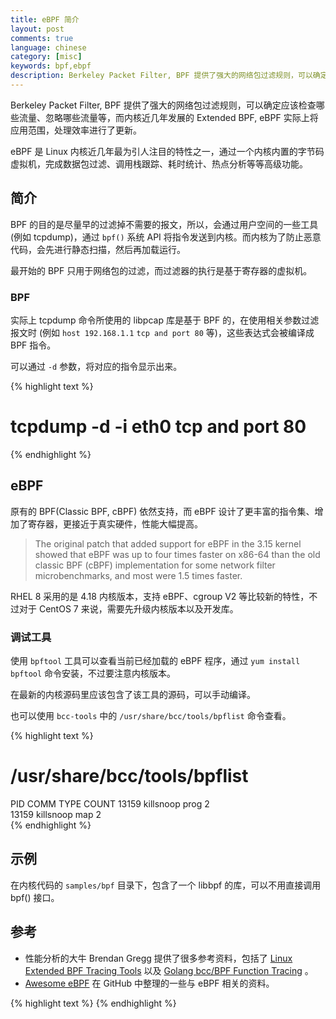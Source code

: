 ```yaml
---
title: eBPF 简介
layout: post
comments: true
language: chinese
category: [misc]
keywords: bpf,ebpf
description: Berkeley Packet Filter, BPF 提供了强大的网络包过滤规则，可以确定应该检查哪些流量、忽略哪些流量等，而内核近几年发展的 Extended BPF, eBPF 实际上将应用范围，处理效率进行了更新。eBPF 是 Linux 内核近几年最为引人注目的特性之一，通过一个内核内置的字节码虚拟机，完成数据包过滤、调用栈跟踪、耗时统计、热点分析等等高级功能。
---
```


Berkeley Packet Filter, BPF 提供了强大的网络包过滤规则，可以确定应该检查哪些流量、忽略哪些流量等，而内核近几年发展的 Extended BPF, eBPF 实际上将应用范围，处理效率进行了更新。

eBPF 是 Linux 内核近几年最为引人注目的特性之一，通过一个内核内置的字节码虚拟机，完成数据包过滤、调用栈跟踪、耗时统计、热点分析等等高级功能。

<!-- more -->

## 简介

BPF 的目的是尽量早的过滤掉不需要的报文，所以，会通过用户空间的一些工具 (例如 tcpdump)，通过 `bpf()` 系统 API 将指令发送到内核。而内核为了防止恶意代码，会先进行静态扫描，然后再加载运行。

最开始的 BPF 只用于网络包的过滤，而过滤器的执行是基于寄存器的虚拟机。

### BPF

实际上 tcpdump 命令所使用的 libpcap 库是基于 BPF 的，在使用相关参数过滤报文时 (例如 `host 192.168.1.1` `tcp and port 80` 等)，这些表达式会被编译成 BPF 指令。

可以通过 `-d` 参数，将对应的指令显示出来。

{% highlight text %}
# tcpdump -d -i eth0 tcp and port 80
{% endhighlight %}

## eBPF

原有的 BPF(Classic BPF, cBPF) 依然支持，而 eBPF 设计了更丰富的指令集、增加了寄存器，更接近于真实硬件，性能大幅提高。

> The original patch that added support for eBPF in the 3.15 kernel showed that eBPF was up to four times faster on x86-64 than the old classic BPF (cBPF) implementation for some network filter microbenchmarks, and most were 1.5 times faster.

RHEL 8 采用的是 4.18 内核版本，支持 eBPF、cgroup V2 等比较新的特性，不过对于 CentOS 7 来说，需要先升级内核版本以及开发库。

### 调试工具

使用 `bpftool` 工具可以查看当前已经加载的 eBPF 程序，通过 `yum install bpftool` 命令安装，不过要注意内核版本。

在最新的内核源码里应该包含了该工具的源码，可以手动编译。

<!--
https://www.redhat.com/en/blog/introduction-ebpf-red-hat-enterprise-linux-7

bpftool prog list
bpftool prog dump xlated id 3
-->

也可以使用 `bcc-tools` 中的 `/usr/share/bcc/tools/bpflist` 命令查看。

{% highlight text %}
# /usr/share/bcc/tools/bpflist
PID	COMM         	TYPE 	COUNT
13159  killsnoop    	prog 	2   
13159  killsnoop    	map  	2   
{% endhighlight %}


<!--
另外，增加了 `bpf()` 系统调用，用来与内核中的 eBPF 进行交互。

{% highlight c %}
int bpf(int cmd, union bpf_attr *attr, unsigned int size);
{% endhighlight %}

### 指令集

一条 eBPF 指令 8 字节长，对应的数据结构如下。

{% highlight c %}
struct bpf_insn {
	__u8  code;       /* opcode 操作码 */
	__u8  dst_reg:4;  /* dest register 目标寄存器 */
	__u8  src_reg:4;  /* source register 源寄存器 */
	__s16 off;        /* signed offset 偏移 */
	__s32 imm;        /* signed immediate constant 立即数 */
};
{% endhighlight %}

共8位，0,1,2这三位表示的是该操作的大类别：0X07
BPF_LD(0x00) /   BPF_LDX(0x01) /   BPF_ST(0x02) /  BPF_STX(0x03) /   BPF_ALU(0x04) /   BPF_JMP(0x05) /   BPF_RET(0x06) /    BPT_MISC(0x07)

对于 LD大类 来说：

3,4位表示的是位宽0x00 代表4字节，0x08：2字节，0x10：1个字节 0X18

5.6.7三位表示的是：0XE0

BPF_IMM / BPF_ABS / BPF_IND / BPF_MEM / BPF_LEN / BPF_MSH

对于ALU和JMP大类来说：

4,5,6,7 高四位表示的是具体的操作：0xf0

BPF_ADD / BPF_SUB / BPF_MUL / BPF_DIV / BPF_OR / BPF_AND / BPF_LSH / BPF_RSH / BPF_NEG / BPF_MOD / BPF_XOR / BPF_JA / BPF_JEQ / BPF_JGT / BPF_JGE / BPF_JSET /

第3位表示的是：0x08

BPF_K/BPF_X

BPF使用的寄存器包括：

* R0    - return value from in-kernel function, and exit value for eBPF program
* R1 - R5   - arguments from eBPF program to in-kernel function
* R6 - R9   - callee saved registers that in-kernel function will preserve
* R10   - read-only frame pointer to access stack


https://linux.cn/article-9507-1.html?pr
https://blog.csdn.net/pwl999/article/details/82884882
https://linux.cn/article-9630-1.html
-->


## 示例

在内核代码的 `samples/bpf` 目录下，包含了一个 libbpf 的库，可以不用直接调用 bpf() 接口。

## 参考

* 性能分析的大牛 Brendan Gregg 提供了很多参考资料，包括了 [Linux Extended BPF Tracing Tools](http://www.brendangregg.com/ebpf.html) 以及 [Golang bcc/BPF Function Tracing](http://www.brendangregg.com/blog/2017-01-31/golang-bcc-bpf-function-tracing.html) 。
* [Awesome eBPF](https://github.com/zoidbergwill/awesome-ebpf) 在 GitHub 中整理的一些与 eBPF 相关的资料。


<!--
关于BPF详细的介绍，详细清单
https://linux.cn/article-9507-1.html


https://opensource.com/article/17/9/intro-ebpf

关于cBPF的相关介绍
https://www.tcpdump.org/papers/
https://www.kernel.org/doc/Documentation/networking/filter.txt

## eBPF

eBPF 有点类似于 V8 引擎，

https://github.com/iovisor/bcc/blob/master/docs/tutorial.md
https://github.com/iovisor/bcc/blob/master/docs/tutorial_bcc_python_developer.md




eBPF的相关资料
https://github.com/zoidbergwill/awesome-ebpf
https://qmonnet.github.io/whirl-offload/2016/09/01/dive-into-bpf/


介绍如何使用eBPF的最简单内容
https://github.com/pratyushanand/learn-bpf/
https://opensource.com/article/17/9/intro-ebpf

关于eBPF的概览
http://vger.kernel.org/netconf2015Starovoitov-bpf_collabsummit_2015feb20.pdf


## Startify
https://blog.csdn.net/mdl13412/article/details/44081489

eBPF 从头开始，一篇很详细的文章
https://bolinfest.github.io/opensnoop-native/
https://github.com/bolinfest/rust-ebpf-demo

ulimits的设置
https://feichashao.com/ulimit_demo/
https://blogs.oracle.com/linux/notes-on-bpf-1


https://sematext.com/blog/linux-kernel-observability-ebpf/
-->



{% highlight text %}
{% endhighlight %}
